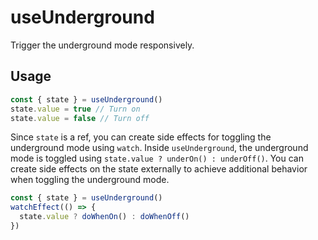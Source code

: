 # useUnderground

Trigger the underground mode responsively.

## Usage

```js
const { state } = useUnderground()
state.value = true // Turn on
state.value = false // Turn off
```

Since `state` is a ref, you can create side effects for toggling the underground mode using `watch`.
Inside `useUnderground`, the underground mode is toggled using `state.value ? underOn() : underOff()`. You can create side effects on the state externally to achieve additional behavior when toggling the underground mode.

```js
const { state } = useUnderground()
watchEffect(() => {
  state.value ? doWhenOn() : doWhenOff()
})
```
